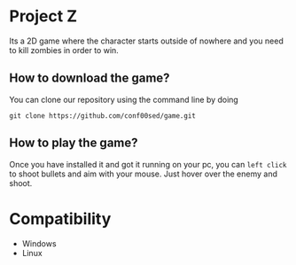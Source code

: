# Project Z

Its a 2D game where the character starts outside of nowhere and you need to kill zombies in order to win.

##  How to download the game?

You can clone our repository using the command line by doing
```
git clone https://github.com/conf00sed/game.git
```

## How to play the game?
Once you have installed it and got it running on your pc, you can `left click` to shoot bullets and aim with your mouse. Just hover over the enemy and shoot.

# Compatibility
- Windows
- Linux
